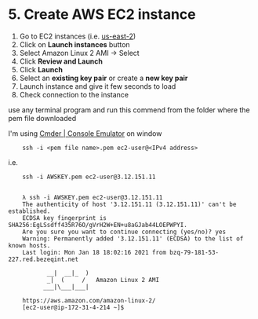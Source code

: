 # 5. Create AWS EC2 instance

1. Go to EC2 instances (i.e.  [us-east-2](https://us-east-2.console.aws.amazon.com/ec2/v2/home?region=us-east-2#Instances:))
2. Click on **Launch instances** button
3. Select Amazon Linux 2 AMI -> Select
4. Click **Review and Launch**
5. Click **Launch**
6. Select an <b>existing key pair</b> or create a <b>new key pair</b>
7. Launch instance and give it few seconds to load
8. Check connection to the instance

use any terminal program and run this commend from the folder where the pem file downloaded

I'm using [Cmder | Console Emulator](https://cmder.net/) on window

        ssh -i <pem file name>.pem ec2-user@<IPv4 address>
i.e.
        
        ssh -i AWSKEY.pem ec2-user@3.12.151.11


        λ ssh -i AWSKEY.pem ec2-user@3.12.151.11
        The authenticity of host '3.12.151.11 (3.12.151.11)' can't be established.
        ECDSA key fingerprint is SHA256:EgLSsdff435R76O/gVrH2W+EN+u8aGJab44LOEPWPYI.
        Are you sure you want to continue connecting (yes/no)? yes
        Warning: Permanently added '3.12.151.11' (ECDSA) to the list of known hosts.
        Last login: Mon Jan 18 18:02:16 2021 from bzq-79-181-53-227.red.bezeqint.net
        
               __|  __|_  )
               _|  (     /   Amazon Linux 2 AMI
              ___|\___|___|
        
        https://aws.amazon.com/amazon-linux-2/
        [ec2-user@ip-172-31-4-214 ~]$
